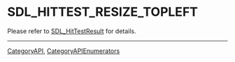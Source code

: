 # SDL_HITTEST_RESIZE_TOPLEFT

Please refer to [SDL_HitTestResult](SDL_HitTestResult) for details.

----
[CategoryAPI](CategoryAPI), [CategoryAPIEnumerators](CategoryAPIEnumerators)

